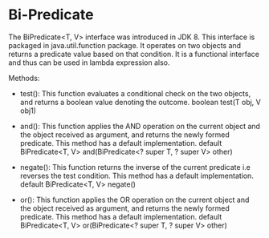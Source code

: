 # Bi-Predicate

The BiPredicate<T, V> interface was introduced in JDK 8. This interface is packaged in java.util.function package. 
It operates on two objects and returns a predicate value based on that condition. It is a functional interface and thus can be used in lambda expression also.

Methods:

- test(): This function evaluates a conditional check on the two objects, and returns a boolean value denoting the outcome.
boolean test(T obj, V obj1)

- and(): This function applies the AND operation on the current object and the object received as argument, and returns the newly formed predicate. This method has a default implementation.
default BiPredicate<T, V> and(BiPredicate<? super T, ? super V> other)

- negate(): This function returns the inverse of the current predicate i.e reverses the test condition. This method has a default implementation.
default BiPredicate<T, V> negate()
 
- or(): This function applies the OR operation on the current object and the object received as argument, and returns the newly formed predicate. This method has a default implementation.
default BiPredicate<T, V> or(BiPredicate<? super T, ? super V> other)
